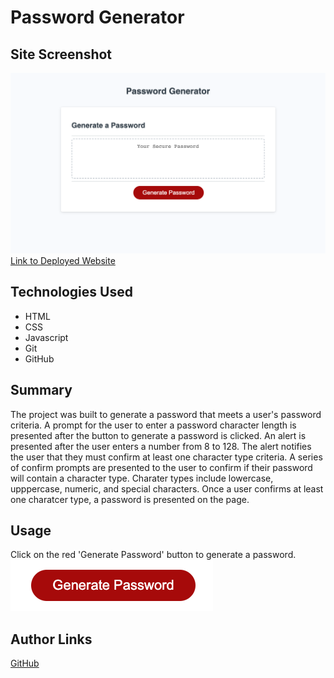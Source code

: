 # Password Generator

## Site Screenshot
![Password Generator](./assets/PasswordGenerator.png)
[Link to Deployed Website](https://ncguan.github.io/password-generator/)

## Technologies Used
- HTML
- CSS
- Javascript
- Git
- GitHub

## Summary
The project was built to generate a password that meets a user's password criteria. A prompt for the user to enter a password character length is presented after the button to generate a password is clicked. An alert is presented after the user enters a number from 8 to 128. The alert notifies the user that they must confirm at least one character type criteria. A series of confirm prompts are presented to the user to confirm if their password will contain a character type. Charater types include lowercase, upppercase, numeric, and special characters. Once a user confirms at least one charatcer type, a password is presented on the page.

## Usage

Click on the red 'Generate Password' button to generate a password.\
![Password Generator Button](./assets/generate-password-button.png)

## Author Links
[GitHub](https://github.com/ncguan)
